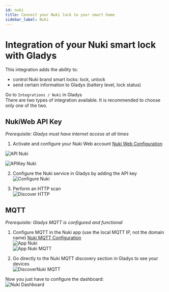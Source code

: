 ```yaml
---
id: nuki
title: Connect your Nuki lock to your smart home
sidebar_label: Nuki
---
```


# Integration of your Nuki smart lock with Gladys
This integration adds the ability to:
-   control Nuki brand smart locks: lock, unlock
-   send certain information to Gladys (battery level, lock status)  

Go to `Integrations / Nuki` in Gladys  
There are two types of integration available. It is recommended to choose only one of the two.

## NukiWeb API Key

_Prerequisite: Gladys must have internet access at all times_

1. Activate and configure your Nuki Web account [Nuki Web Configuration](https://help.nuki.io/hc/fr/articles/360016485718-Activer-et-d%C3%A9sactiver-un-compte-Nuki-Web#:~:text=Activez%20Nuki%20Web%20dans%20l,dans%20l'App%20de%20Nuki.)
  
![API Nuki](../../static/img/docs/en/configuration/nuki/nukiweb-en.png)

![APIKey Nuki](../../static/img/docs/en/configuration/nuki/nukiweb-auth-en.png)  

2. Configure the Nuki service in Gladys by adding the API key  
![Configure Nuki](../../static/img/docs/en/configuration/nuki/nuki-integration-configuration-en.png)

3. Perform an HTTP scan  
![Discover HTTP](../../static/img/docs/en/configuration/nuki/nuki-integration-discover-http-en.png)
  

## MQTT
_Prerequisite: Gladys MQTT is configured and functional_

1. Configure MQTT in the Nuki app (use the local MQTT IP, not the domain name) [Nuki MQTT Configuration](https://help.nuki.io/hc/fr/articles/14052016143249-Activation-et-configuration-via-l-App-Nuki)  
![App Nuki](../../static/img/docs/en/configuration/nuki/nuki-app-mqtt1.jpg)  
![App Nuki MQTT](../../static/img/docs/en/configuration/nuki/nuki-app-mqtt2.jpg)

2. Go directly to the Nuki MQTT discovery section in Gladys to see your devices  
![DiscoverNuki MQTT](../../static/img/docs/en/configuration/nuki/nuki-integration-discover-mqtt-en.png)

Now you just have to configure the dashboard:  
![Nuki Dashboard](../../static/img/docs/en/configuration/nuki/nuki-dashboard-en.png)